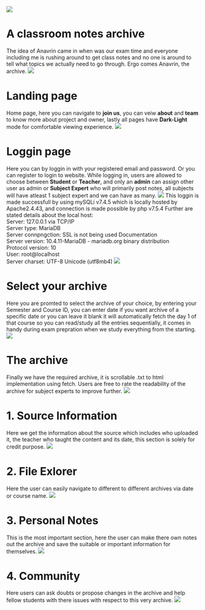 ![](images/1.png)
# A classroom notes archive
The idea of Anavrin came in when was our exam time and everyone including me is rushing around to get class notes and no one is around to tell what topics we actually need to go through. Ergo comes Anavrin, the archive.
![](images/srs/2.png)
# Landing page
Home page, here you can navigate to **join us**, you can veiw **about** and **team** to know more about project and owner, lastly all pages have **Dark-Light** mode for comfortable viewing experience. 
![](images/2.png)
# Loggin page
Here you can by loggin in with your registered email and password. Or you can register to login to website.
While logging in, users are allowed to choose between **Student** or **Teacher**, and only an **admin** can assign other user as admin or **Subject Expert** who will primarily post notes, all subjects will have atleast 1 subject expert and we can have as many.
![](images/3.png)
This loggin is made successfull by using mySQLi v7.4.5 which is locally hosted by Apache2.4.43, and connection is made possible by php v7.5.4
Further are stated details about the local host: <br/>
Server: 127.0.0.1 via TCP/IP <br/>
Server type: MariaDB <br/>
Server connpngction: SSL is not being used Documentation <br/>
Server version: 10.4.11-MariaDB - mariadb.org binary distribution <br/>
Protocol version: 10 <br/>
User: root@localhost <br/>
Server charset: UTF-8 Unicode (utf8mb4)
![](images/sql.png)
# Select your archive
Here you are promted to select the archive of your choice, by entering your Semester and Course ID, you can enter date if you want archive of a specific date or you can leave it blank it will automatically fetch the day 1 of that course so you can read/study all the entries sequentially, it comes in handy during exam prepration when we study everything from the starting.
![](images/4.png)
# The archive
Finally we have the required archive, it is scrollable .txt to html implementation using fetch.
Users are free to rate the readability of the archive for subject experts to improve further.
![](images/5.png)
# 1. Source Information
Here we get the information about the source which includes who uploaded it, the teacher who taught the content and its date, this section is solely for credit purpose.
![](images/6.png)
# 2. File Exlorer
Here the user can easily navigate to different to different archives via date or course name.
![](images/7.png)
# 3. Personal Notes
This is the most important section, here the user can make there own notes out the archive and save the suitable or important information for themselves.
![](images/8.png)
# 4. Community
Here users can ask doubts or propose changes in the archive and help fellow students with there issues with respect to this very archive.
![](images/9.png)
